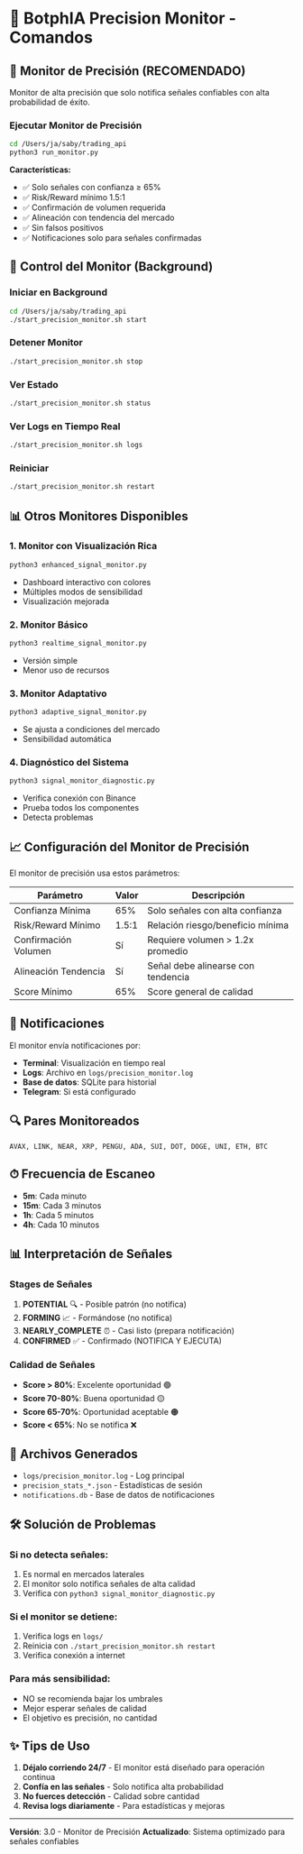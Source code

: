 # 🤖 BotphIA Precision Monitor - Comandos

## 🎯 Monitor de Precisión (RECOMENDADO)

Monitor de alta precisión que solo notifica señales confiables con alta probabilidad de éxito.

### Ejecutar Monitor de Precisión
```bash
cd /Users/ja/saby/trading_api
python3 run_monitor.py
```

**Características:**
- ✅ Solo señales con confianza ≥ 65%
- ✅ Risk/Reward mínimo 1.5:1
- ✅ Confirmación de volumen requerida
- ✅ Alineación con tendencia del mercado
- ✅ Sin falsos positivos
- ✅ Notificaciones solo para señales confirmadas

## 🔧 Control del Monitor (Background)

### Iniciar en Background
```bash
cd /Users/ja/saby/trading_api
./start_precision_monitor.sh start
```

### Detener Monitor
```bash
./start_precision_monitor.sh stop
```

### Ver Estado
```bash
./start_precision_monitor.sh status
```

### Ver Logs en Tiempo Real
```bash
./start_precision_monitor.sh logs
```

### Reiniciar
```bash
./start_precision_monitor.sh restart
```

## 📊 Otros Monitores Disponibles

### 1. Monitor con Visualización Rica
```bash
python3 enhanced_signal_monitor.py
```
- Dashboard interactivo con colores
- Múltiples modos de sensibilidad
- Visualización mejorada

### 2. Monitor Básico
```bash
python3 realtime_signal_monitor.py
```
- Versión simple
- Menor uso de recursos

### 3. Monitor Adaptativo
```bash
python3 adaptive_signal_monitor.py
```
- Se ajusta a condiciones del mercado
- Sensibilidad automática

### 4. Diagnóstico del Sistema
```bash
python3 signal_monitor_diagnostic.py
```
- Verifica conexión con Binance
- Prueba todos los componentes
- Detecta problemas

## 📈 Configuración del Monitor de Precisión

El monitor de precisión usa estos parámetros:

| Parámetro | Valor | Descripción |
|-----------|-------|-------------|
| Confianza Mínima | 65% | Solo señales con alta confianza |
| Risk/Reward Mínimo | 1.5:1 | Relación riesgo/beneficio mínima |
| Confirmación Volumen | Sí | Requiere volumen > 1.2x promedio |
| Alineación Tendencia | Sí | Señal debe alinearse con tendencia |
| Score Mínimo | 65% | Score general de calidad |

## 📱 Notificaciones

El monitor envía notificaciones por:
- **Terminal**: Visualización en tiempo real
- **Logs**: Archivo en `logs/precision_monitor.log`
- **Base de datos**: SQLite para historial
- **Telegram**: Si está configurado

## 🔍 Pares Monitoreados

```
AVAX, LINK, NEAR, XRP, PENGU, ADA, SUI, DOT, DOGE, UNI, ETH, BTC
```

## ⏱ Frecuencia de Escaneo

- **5m**: Cada minuto
- **15m**: Cada 3 minutos
- **1h**: Cada 5 minutos
- **4h**: Cada 10 minutos

## 📊 Interpretación de Señales

### Stages de Señales
1. **POTENTIAL** 🔍 - Posible patrón (no notifica)
2. **FORMING** 📈 - Formándose (no notifica)
3. **NEARLY_COMPLETE** ⏰ - Casi listo (prepara notificación)
4. **CONFIRMED** ✅ - Confirmado (NOTIFICA Y EJECUTA)

### Calidad de Señales
- **Score > 80%**: Excelente oportunidad 🟢
- **Score 70-80%**: Buena oportunidad 🟡
- **Score 65-70%**: Oportunidad aceptable 🟠
- **Score < 65%**: No se notifica ❌

## 💾 Archivos Generados

- `logs/precision_monitor.log` - Log principal
- `precision_stats_*.json` - Estadísticas de sesión
- `notifications.db` - Base de datos de notificaciones

## 🛠️ Solución de Problemas

### Si no detecta señales:
1. Es normal en mercados laterales
2. El monitor solo notifica señales de alta calidad
3. Verifica con `python3 signal_monitor_diagnostic.py`

### Si el monitor se detiene:
1. Verifica logs en `logs/`
2. Reinicia con `./start_precision_monitor.sh restart`
3. Verifica conexión a internet

### Para más sensibilidad:
- NO se recomienda bajar los umbrales
- Mejor esperar señales de calidad
- El objetivo es precisión, no cantidad

## ✨ Tips de Uso

1. **Déjalo corriendo 24/7** - El monitor está diseñado para operación continua
2. **Confía en las señales** - Solo notifica alta probabilidad
3. **No fuerces detección** - Calidad sobre cantidad
4. **Revisa logs diariamente** - Para estadísticas y mejoras

---

**Versión**: 3.0 - Monitor de Precisión
**Actualizado**: Sistema optimizado para señales confiables
